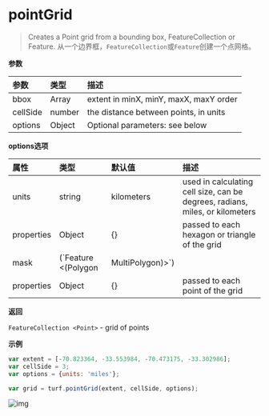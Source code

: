 # pointGrid

> Creates a Point grid from a bounding box, FeatureCollection or Feature.
> 从一个边界框，`FeatureCollection`或`Feature`创建一个点网格。

**参数**

| 参数     | 类型   | 描述                                   |
| :------- | :----- | :------------------------------------- |
| bbox     | Array  | extent in minX, minY, maxX, maxY order |
| cellSide | number | the distance between points, in units  |
| options  | Object | Optional parameters: see below         |

**options选项**

| 属性       | 类型                                 | 默认值     | 描述                                                         |
| :--------- | :----------------------------------- | :--------- | :----------------------------------------------------------- |
| units      | string                               | kilometers | used in calculating cell size, can be degrees, radians, miles, or kilometers |
| properties | Object                               | {}         | passed to each hexagon or triangle of the grid               |
| mask       | (`Feature <(Polygon|MultiPolygon)>`) |            | if passed a Polygon or MultiPolygon, the grid Points will be created only inside it |
| properties | Object                               | {}         | passed to each point of the grid                             |

**返回**

`FeatureCollection <Point>` - grid of points

**示例**

```js
var extent = [-70.823364, -33.553984, -70.473175, -33.302986];
var cellSide = 3;
var options = {units: 'miles'};

var grid = turf.pointGrid(extent, cellSide, options);
```

![img](https://pzy-images.oss-cn-hangzhou.aliyuncs.com/img/pointGrid.9acfdd5c.webp)
